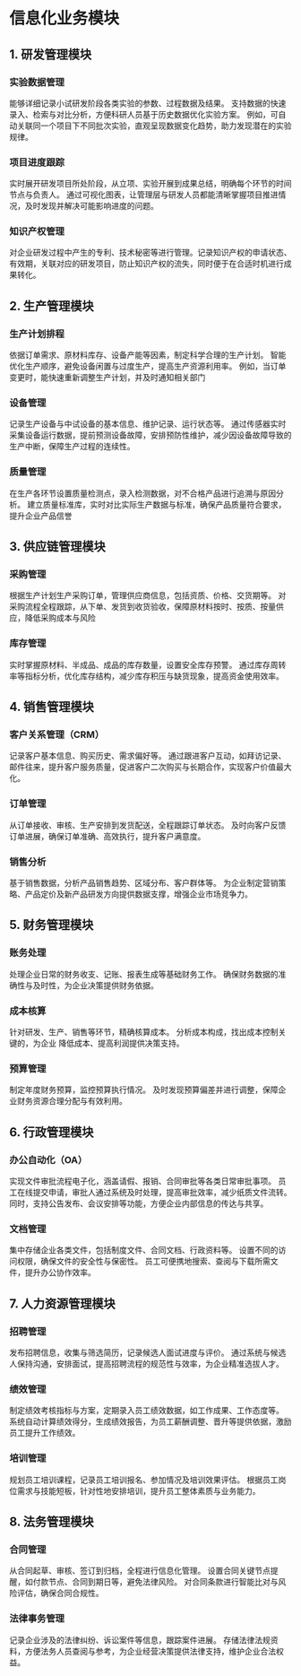 # 信息化业务模块

## 1. 研发管理模块

### 实验数据管理

能够详细记录小试研发阶段各类实验的参数、过程数据及结果。
支持数据的快速录入、检索与对比分析，方便科研人员基于历史数据优化实验方案。
例如，可自动关联同一个项目下不同批次实验，直观呈现数据变化趋势，助力发现潜在的实验规律。

### 项目进度跟踪

实时展开研发项目所处阶段，从立项、实验开展到成果总结，明确每个环节的时间节点与负责人。
通过可视化图表，让管理层与研发人员都能清晰掌握项目推进情况，及时发现并解决可能影响进度的问题。

### 知识产权管理

对企业研发过程中产生的专利、技术秘密等进行管理。记录知识产权的申请状态、有效期，关联对应的研发项目，防止知识产权的流失，同时便于在合适时机进行成果转化。

## 2. 生产管理模块

### 生产计划排程

依据订单需求、原材料库存、设备产能等因素，制定科学合理的生产计划。
智能优化生产顺序，避免设备闲置与过度生产，提高生产资源利用率。
例如，当订单变更时，能快速重新调整生产计划，并及时通知相关部门

### 设备管理

记录生产设备与中试设备的基本信息、维护记录、运行状态等。
通过传感器实时采集设备运行数据，提前预测设备故障，安排预防性维护，减少因设备故障导致的生产中断，保障生产过程的连续性。

### 质量管理

在生产各环节设置质量检测点，录入检测数据，对不合格产品进行追溯与原因分析。
建立质量标准库，实时对比实际生产数据与标准，确保产品质量符合要求，提升企业产品信誉

## 3. 供应链管理模块

### 采购管理

根据生产计划生产采购订单，管理供应商信息，包括资质、价格、交货期等。
对采购流程全程跟踪，从下单、发货到收货验收，保障原材料按时、按质、按量供应，降低采购成本与风险

### 库存管理

实时掌握原材料、半成品、成品的库存数量，设置安全库存预警。
通过库存周转率等指标分析，优化库存结构，减少库存积压与缺货现象，提高资金使用效率。

## 4. 销售管理模块

### 客户关系管理（CRM）

记录客户基本信息、购买历史、需求偏好等。
通过跟进客户互动，如拜访记录、邮件往来，提升客户服务质量，促进客户二次购买与长期合作，实现客户价值最大化。

### 订单管理

从订单接收、审核、生产安排到发货配送，全程跟踪订单状态。
及时向客户反馈订单进展，确保订单准确、高效执行，提升客户满意度。

### 销售分析

基于销售数据，分析产品销售趋势、区域分布、客户群体等。
为企业制定营销策略、产品定价及新产品研发方向提供数据支撑，增强企业市场竞争力。

## 5. 财务管理模块

### 账务处理

处理企业日常的财务收支、记账、报表生成等基础财务工作。
确保财务数据的准确性与及时性，为企业决策提供财务依据。

### 成本核算

针对研发、生产、销售等环节，精确核算成本。
分析成本构成，找出成本控制关键的，为企业 降低成本、提高利润提供决策支持。

### 预算管理

制定年度财务预算，监控预算执行情况。
及时发现预算偏差并进行调整，保障企业财务资源合理分配与有效利用。

## 6. 行政管理模块

### 办公自动化（OA）

实现文件审批流程电子化，涵盖请假、报销、合同审批等各类日常审批事项。
员工在线提交申请，审批人通过系统及时处理，提高审批效率，减少纸质文件流转。
同时，支持公告发布、会议安排等功能，方便企业内部信息的传达与共享。

### 文档管理

集中存储企业各类文件，包括制度文件、合同文档、行政资料等。
设置不同的访问权限，确保文件的安全性与保密性。
员工可便携地搜索、查阅与下载所需文件，提升办公协作效率。

## 7. 人力资源管理模块

### 招聘管理

发布招聘信息，收集与筛选简历，记录候选人面试进度与评价。
通过系统与候选人保持沟通，安排面试，提高招聘流程的规范性与效率，为企业精准选拔人才。

### 绩效管理

制定绩效考核指标与方案，定期录入员工绩效数据，如工作成果、工作态度等。
系统自动计算绩效得分，生成绩效报告，为员工薪酬调整、晋升等提供依据，激励员工提升工作绩效。

### 培训管理

规划员工培训课程，记录员工培训报名、参加情况及培训效果评估。
根据员工岗位需求与技能短板，针对性地安排培训，提升员工整体素质与业务能力。

## 8. 法务管理模块

### 合同管理

从合同起草、审核、签订到归档，全程进行信息化管理。
设置合同关键节点提醒，如付款节点、合同到期日等，避免法律风险。
对合同条款进行智能比对与风险评估，确保合同合规性。

### 法律事务管理

记录企业涉及的法律纠纷、诉讼案件等信息，跟踪案件进展。
存储法律法规资料，方便法务人员查阅与参考，为企业经营决策提供法律支持，维护企业合法权益。
